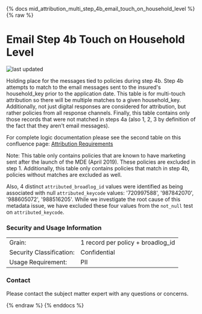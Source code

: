 {% docs mid_attribution_multi_step_4b_email_touch_on_household_level %}
{% raw %}

# Email Step 4b Touch on Household Level

![last updated](assets/update_badges/mid_attribution_direct_mail_step_4b_email_touch_on_household_level.svg)

Holding place for the messages tied to policies during step 4b. Step
4b attempts to match to the email messages sent to the insured's 
household_key prior to the application date. This table is for multi-touch attribution
so there will be multiple matches to a given household_key. Additionally, not just digital
responses are considered for attribution, but rather policies from all response channels. 
Finally, this table contains only those records that were not matched in steps 4a (also 1, 2, 3
by definition of the fact that they aren't email messages).

For complete logic documentation please see the second table on
this confluence page: 
[Attribution Requirements](https://aaalife-data.atlassian.net/wiki/spaces/2PA/pages/11282644993/2022+V3+Multi-Touch+Attribution+Requirements)

Note: This table only contains policies that are known to have marketing 
sent after the launch of the MDE (April 2019). These policies are excluded
in step 1. Additionally, this table only contains policies that match in step 4b, 
policies without matches are excluded as well.

Also, 4 distinct `attributed_broadlog_id` values were identified as being associated with null
`attributed_keycode` values: '720997588', '987842070', '988605072', '988516205'.
While we investigate the root cause of this metadata issue, we have excluded these four values from
the `not_null` test on `attributed_keycode`.

### Security and Usage Information
|     |     |
| --- | --- |
| Grain:                   | 1 record per policy + broadlog_id|
| Security Classification: | Confidential |
| Usage Requirement:       | PII |

### Contact
Please contact the subject matter expert with any questions or concerns.

{% endraw %}
{% enddocs %}